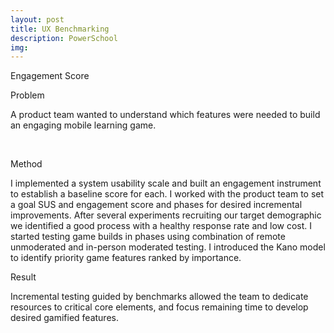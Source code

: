 ```yaml
---
layout: post
title: UX Benchmarking
description: PowerSchool
img: 
---
```

<div class="img_row">
	<img class="col three" src="{{ site.baseurl }}/img/engagementscore.png" alt="" title="System Usability Score"/>
</div>
<div class="col three caption">
	Engagement Score
</div>


Problem

A product team wanted to understand which features were needed to build an engaging mobile learning game. 

<div class="img_row">
	  <img class="col one" src="{{ site.baseurl }}/img/school.jpg" alt="" title="in-person feedback"/>
	  <img class="col two" src="{{ site.baseurl }}/img/example@2x.png" alt="" title="SUS"/>
	</div>


Method

I implemented a system usability scale and built an engagement instrument to establish a baseline score for each. I worked with the product team to set a goal SUS and engagement score and phases for desired incremental improvements. After several experiments recruiting our target demographic we identified a good process with a healthy response rate and low cost. I started testing game builds in phases using combination of remote unmoderated and in-person moderated testing. I introduced the Kano model to identify priority game features ranked by importance.


Result

Incremental testing guided by benchmarks allowed the team to dedicate resources to critical core elements, and focus remaining time to develop desired gamified features. 
